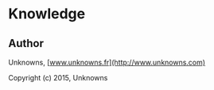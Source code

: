 # Knowledge

## Author

Unknowns, [www.unknowns.fr](http://www.unknowns.com)

Copyright (c) 2015, Unknowns
